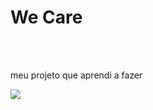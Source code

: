 <h1>We Care</h1>
<br>
<br>
<p>meu projeto que aprendi a fazer </p>
<img src="https://github.com/lefplay1/we-care/blob/main/img/Sem%20t%C3%ADtulo.png?raw=true"/>
